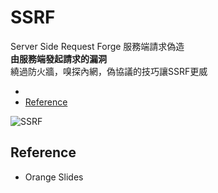 # SSRF
Server Side Request Forge 服務端請求偽造  
**由服務端發起請求的漏洞**  
繞過防火牆，嗅探內網，偽協議的技巧讓SSRF更威  
*  [](#)  
*  [Reference](#reference) 

![SSRF](https://github.com/shinmao/Web-Security-Learning/tree/master/SSRF/screenshot/SSRF.png)  

## Reference
* Orange Slides
